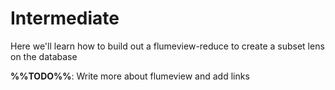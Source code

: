 # Intermediate

Here we'll learn how to build out a flumeview-reduce to create a subset lens on the database

**%%TODO%%**: Write more about flumeview and add links
